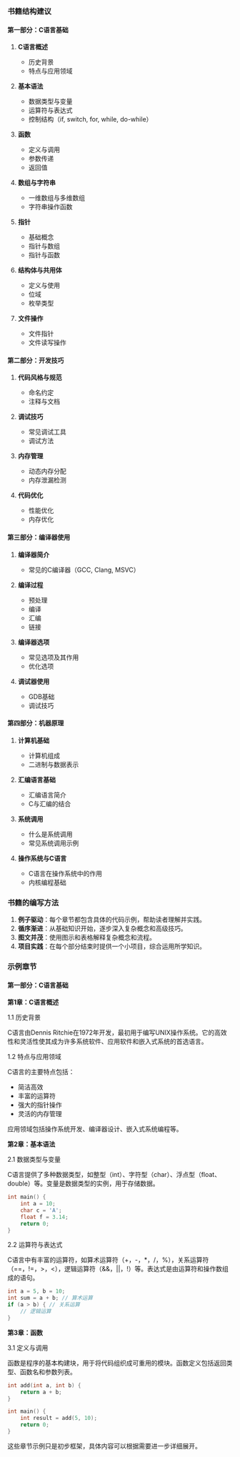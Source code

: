 ### 书籍结构建议

#### 第一部分：C语言基础

1. **C语言概述**
   - 历史背景
   - 特点与应用领域

2. **基本语法**
   - 数据类型与变量
   - 运算符与表达式
   - 控制结构（if, switch, for, while, do-while）

3. **函数**
   - 定义与调用
   - 参数传递
   - 返回值

4. **数组与字符串**
   - 一维数组与多维数组
   - 字符串操作函数

5. **指针**
   - 基础概念
   - 指针与数组
   - 指针与函数

6. **结构体与共用体**
   - 定义与使用
   - 位域
   - 枚举类型

7. **文件操作**
   - 文件指针
   - 文件读写操作

#### 第二部分：开发技巧

1. **代码风格与规范**
   - 命名约定
   - 注释与文档

2. **调试技巧**
   - 常见调试工具
   - 调试方法

3. **内存管理**
   - 动态内存分配
   - 内存泄漏检测

4. **代码优化**
   - 性能优化
   - 内存优化

#### 第三部分：编译器使用

1. **编译器简介**
   - 常见的C编译器（GCC, Clang, MSVC）

2. **编译过程**
   - 预处理
   - 编译
   - 汇编
   - 链接

3. **编译器选项**
   - 常见选项及其作用
   - 优化选项

4. **调试器使用**
   - GDB基础
   - 调试技巧

#### 第四部分：机器原理

1. **计算机基础**
   - 计算机组成
   - 二进制与数据表示

2. **汇编语言基础**
   - 汇编语言简介
   - C与汇编的结合

3. **系统调用**
   - 什么是系统调用
   - 常见系统调用示例

4. **操作系统与C语言**
   - C语言在操作系统中的作用
   - 内核编程基础

### 书籍的编写方法

1. **例子驱动**：每个章节都包含具体的代码示例，帮助读者理解并实践。
2. **循序渐进**：从基础知识开始，逐步深入复杂概念和高级技巧。
3. **图文并茂**：使用图示和表格解释复杂概念和流程。
4. **项目实践**：在每个部分结束时提供一个小项目，综合运用所学知识。

### 示例章节

#### 第一部分：C语言基础

**第1章：C语言概述**

1.1 历史背景

C语言由Dennis Ritchie在1972年开发，最初用于编写UNIX操作系统。它的高效性和灵活性使其成为许多系统软件、应用软件和嵌入式系统的首选语言。

1.2 特点与应用领域

C语言的主要特点包括：
- 简洁高效
- 丰富的运算符
- 强大的指针操作
- 灵活的内存管理

应用领域包括操作系统开发、编译器设计、嵌入式系统编程等。

**第2章：基本语法**

2.1 数据类型与变量

C语言提供了多种数据类型，如整型（int）、字符型（char）、浮点型（float、double）等。变量是数据类型的实例，用于存储数据。

```c
int main() {
    int a = 10;
    char c = 'A';
    float f = 3.14;
    return 0;
}
```

2.2 运算符与表达式

C语言中有丰富的运算符，如算术运算符（+，-，*，/，%），关系运算符（==，!=，>，<），逻辑运算符（&&，||，!）等。表达式是由运算符和操作数组成的语句。

```c
int a = 5, b = 10;
int sum = a + b; // 算术运算
if (a > b) { // 关系运算
    // 逻辑运算
}
```

**第3章：函数**

3.1 定义与调用

函数是程序的基本构建块，用于将代码组织成可重用的模块。函数定义包括返回类型、函数名和参数列表。

```c
int add(int a, int b) {
    return a + b;
}

int main() {
    int result = add(5, 10);
    return 0;
}
```

这些章节示例只是初步框架，具体内容可以根据需要进一步详细展开。
